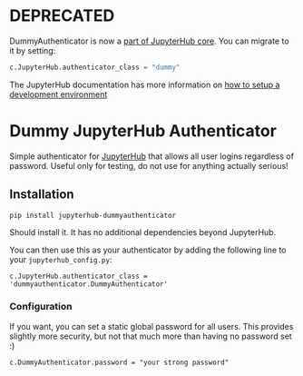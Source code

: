 # DEPRECATED #

DummyAuthenticator is now a [part of JupyterHub core](https://github.com/jupyterhub/jupyterhub/blob/4e7936056744cdad31d608388a349207196efa56/jupyterhub/auth.py#L1122). 
You can migrate to it by setting:

```python
c.JupyterHub.authenticator_class = "dummy"
```

The JupyterHub documentation has more information on [how to setup a development environment](https://jupyterhub.readthedocs.io/en/stable/contributing/setup.html)

# Dummy JupyterHub Authenticator #

Simple authenticator for [JupyterHub](http://github.com/jupyter/jupyterhub/)
that allows all user logins regardless of password. Useful only for testing,
do not use for anything actually serious!

## Installation ##

```
pip install jupyterhub-dummyauthenticator
```

Should install it. It has no additional dependencies beyond JupyterHub.

You can then use this as your authenticator by adding the following line to
your `jupyterhub_config.py`:

```
c.JupyterHub.authenticator_class = 'dummyauthenticator.DummyAuthenticator'
```

### Configuration ###

If you want, you can set a static global password for all users. This provides
slightly more security, but not that much more than having no password set :)

```
c.DummyAuthenticator.password = "your strong password"
```
